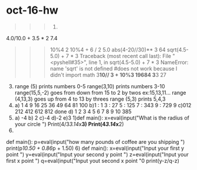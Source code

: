 oct-16-hw
=========
>>>1) 
4.0/10.0 + 3.5 * 2
7.4
>>> 10%4
2
>>> 10%4 + 6 / 2
5.0
>>> abs(4-20//30)** 3
64
>>> sqrt(4.5-5.0) + 7 * 3
Traceback (most recent call last):
  File "<pyshell#35>", line 1, in <module>
    sqrt(4.5-5.0) + 7 * 3
NameError: name 'sqrt' is not defined
>>> #does not work because I didn't import math
>>> 3**10// 3 + 10%3
19684
>>> 3**3
27
3)  range (5) prints numbers 0-5
range(3,10) prints numbers 3-10
range(15,5,-2) goes from down from 15 to 2 by twos  ex:15,13,11...
range (4,13,3) goes up from 4 to 13 by threes
range (5,3) prints 5,4,3
4) a) 1
4
9
16
25
36
49
64
81
100
b)1 : 1
3 : 27
5 : 125
7 : 343
9 : 729
9
c)012
212
412
612
812
done
d) 
1
2
3
4
5
6
7
8
9
10
385
6) a) -4
b) 2
c)-4
d)-2
e)3
1)def main():
    x=eval(input("What is the radius of your circle ")
         Print(4/3*3.14*x**3)
           Print(4*3.14*x**2)
5)
def main():
    p=eval(input("how many pounds of coffee are you shipping ")
           print(p*10.50 + 0.86*p + 1.50)
6) def main():
    x=eval(input("Input your first  y point  ")
    y=eval(input("Input your second  y point  ")
    z=eval(input("Input your first x point  ")
    q=eval(input("Input yout second x point "0
                 print(y-z/q-z) 
